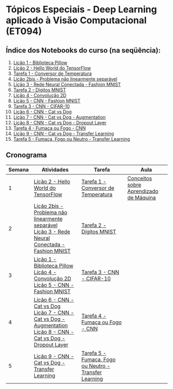 # Tópicos Especiais - Deep Learning aplicado à Visão Computacional (ET094)

## Índice dos Notebooks do curso (na seqüência):

1. [Lição 1 - Biblioteca Pillow](Licao1_PIL.ipynb)
2. [Lição 2 - Hello World do TensorFlow](Licao2_TensorFlow.ipynb)
3. [Tarefa 1 - Conversor de Temperatura](Tarefa1_ConversorTemperatura.ipynb)
4. [Lição 2bis - Problema não linearmente separável](Licao2bis_MLP_XOR.ipynb)
5. [Lição 3 - Rede Neural Conectada - Fashion MNIST](Licao3_FashionMnistFullyConnected.ipynb)
6. [Tarefa 2 - Dígitos MNIST](Tarefa2_DigitosMnist.ipynb)
7. [Lição 4 - Convolução 2D](Licao4_Conv2D.ipynb)
8. [Lição 5 - CNN - Fashion MNIST](Licao5_FashionMNIST_CNN.ipynb)
9. [Tarefa 3 - CNN - CIFAR-10](Tarefa3_CIFAR_10_CNN.ipynb)
10. [Lição 6 - CNN - Cat vs Dog](Licao6_CatOrDog_CNN.ipynb)
11. [Lição 7 - CNN - Cat vs Dog - Augmentation](Licao7_CatOrDog_Augmentation.ipynb)
12. [Lição 8 - CNN - Cat vs Dog - Dropout Layer](Licao8_CatOrDog_Dropout.ipynb)
13. [Tarefa 4 - Fumaça ou Fogo - CNN](Tarefa4_FumacaFogo_CNN.ipynb)
14. [Lição 9 - CNN - Cat vs Dog - Transfer Learning](Licao9_CatOrDog_TransferLearning.ipynb)
15. [Tarefa 5 - Fumaça, Fogo ou Neutro - Transfer Learning](Tarefa5_FumacaFogoNeutro_TransferLearning.ipynb)



## Cronograma

|Semana|Atividades|Tarefa|Aula|
|--|--|--|--|
| 1|  [Lição 2 - Hello World do TensorFlow](Licao2_TensorFlow.ipynb) | [Tarefa 1 - Conversor de Temperatura](Tarefa1_ConversorTemperatura.ipynb) | [Conceitos sobre Aprendizado de Máquina](aulas/intro_ml.pdf) | 
| 2| [Lição 2bis - Problema não linearmente separável](Licao2bis_MLP_XOR.ipynb) <br> [Lição 3 - Rede Neural Conectada - Fashion MNIST](Licao3_FashionMnistFullyConnected.ipynb) | [Tarefa 2 - Dígitos MNIST](Tarefa2_DigitosMnist.ipynb) | |
| 3| [Lição 1 - Biblioteca Pillow](Licao1_PIL.ipynb) <br> [Lição 4 - Convolução 2D](Licao4_Conv2D.ipynb) <br> [Lição 5 - CNN - Fashion MNIST](Licao5_FashionMNIST_CNN.ipynb) | [Tarefa 3 - CNN - CIFAR-10](Tarefa3_CIFAR_10_CNN.ipynb) | | 
| 4| [Lição 6 - CNN - Cat vs Dog](Licao6_CatOrDog_CNN.ipynb) <br> [Lição 7 - CNN - Cat vs Dog - Augmentation](Licao7_CatOrDog_Augmentation.ipynb) <br> [Lição 8 - CNN - Cat vs Dog - Dropout Layer](Licao8_CatOrDog_Dropout.ipynb) | [Tarefa 4 - Fumaça ou Fogo - CNN](Tarefa4_FumacaFogo_CNN.ipynb)| | 
| 5| [Lição 9 - CNN - Cat vs Dog - Transfer Learning](Licao9_CatOrDog_TransferLearning.ipynb) | [Tarefa 5 - Fumaça, Fogo ou Neutro - Transfer Learning](Tarefa5_FumacaFogoNeutro_TransferLearning.ipynb)| | 


